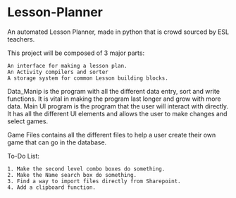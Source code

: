 # Lesson-Planner
An automated Lesson Planner, made in python that is crowd sourced by ESL teachers.

This project will be composed of 3 major parts:

    An interface for making a lesson plan.
    An Activity compilers and sorter
    A storage system for common Lesson building blocks.
   
Data_Manip is the program with all the different data entry, sort and write functions. It is vital in making the program last longer and grow with more data.
Main UI program is the program that the user will interact with directly. It has all the different UI elements and allows the user to make changes and select games.

Game Files contains all the different files to help a user create their own game that can go in the database.

To-Do List:

    1. Make the second level combo boxes do something.
    2. Make the Name search box do something.
    3. Find a way to import files directly from Sharepoint.
    4. Add a clipboard function.
